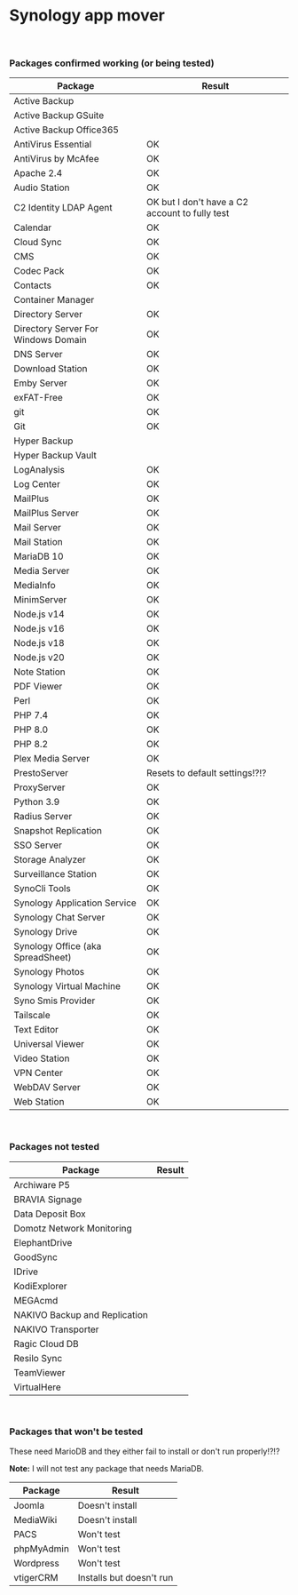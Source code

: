 # Synology app mover 

<br>

### Packages confirmed working (or being tested)

| Package | Result |
|---------|--------|
| Active Backup |  |
| Active Backup GSuite |  |
| Active Backup Office365 |  |
| AntiVirus Essential | OK |
| AntiVirus by McAfee | OK |
| Apache 2.4 | OK |
| Audio Station | OK |	
| C2 Identity LDAP Agent | OK but I don't have a C2 account to fully test |
| Calendar | OK |
| Cloud Sync | OK |
| CMS | OK |
| Codec Pack | OK |
| Contacts | OK |
| Container Manager |  |
| Directory Server | OK |
| Directory Server For Windows Domain | OK |
| DNS Server | OK |
| Download Station | OK |
| Emby Server | OK |
| exFAT-Free | OK |
| git | OK |
| Git | OK |
| Hyper Backup |  |
| Hyper Backup Vault |  |
| LogAnalysis | OK |
| Log Center | OK |
| MailPlus | OK |
| MailPlus Server | OK |
| Mail Server | OK |
| Mail Station | OK |
| MariaDB 10 | OK |
| Media Server | OK |
| MediaInfo | OK |
| MinimServer | OK |
| Node.js v14 | OK |
| Node.js v16 | OK |
| Node.js v18 | OK |
| Node.js v20 | OK |
| Note Station | OK |
| PDF Viewer | OK |
| Perl | OK |
| PHP 7.4 | OK |
| PHP 8.0 | OK |
| PHP 8.2 | OK |
| Plex Media Server | OK |
| PrestoServer | Resets to default settings!?!? |
| ProxyServer | OK |
| Python 3.9 | OK |
| Radius Server | OK |
| Snapshot Replication | OK |
| SSO Server | OK |
| Storage Analyzer | OK |
| Surveillance Station | OK |
| SynoCli Tools | OK |
| Synology Application Service | OK |
| Synology Chat Server | OK |
| Synology Drive | OK |
| Synology Office (aka SpreadSheet) | OK |
| Synology Photos | OK |
| Synology Virtual Machine | OK |
| Syno Smis Provider | OK |
| Tailscale | OK |
| Text Editor | OK |
| Universal Viewer | OK |
| Video Station | OK |
| VPN Center | OK |
| WebDAV Server | OK |
| Web Station | OK |

<br>

### Packages not tested

| Package | Result |
|---------|--------|
| Archiware P5 |  |
| BRAVIA Signage |  |
| Data Deposit Box |  |
| Domotz Network Monitoring |  |
| ElephantDrive |  |
| GoodSync |  |
| IDrive |  |
| KodiExplorer |  |
| MEGAcmd |  |
| NAKIVO Backup and Replication |  |
| NAKIVO Transporter |  |
| Ragic Cloud DB |  |
| Resilo Sync |  |
| TeamViewer |  |
| VirtualHere |  |

<br>

### Packages that won't be tested

These need MarioDB and they either fail to install or don't run properly!?!?

**Note:** I will not test any package that needs MariaDB.

| Package | Result |
|---------|--------|
| Joomla | Doesn't install |
| MediaWiki | Doesn't install |
| PACS |  Won't test |
| phpMyAdmin | Won't test |
| Wordpress | Won't test |
| vtigerCRM | Installs but doesn't run |

